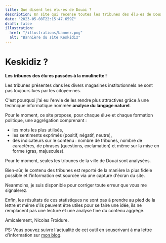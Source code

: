 ```yaml
---
title: Que disent les élu·es de Douai ?
description: Un site qui recense toutes les tribunes des élu·es de Douai et les analyse pour en tirer l'essentiel.
date: "2023-05-08T22:15:47.659Z"
draft: false
illustration:
  href: "/illustrations/banner.png"
  alt: "Bannière du site Keskidiz"
---
```


# Keskidiz ?

**Les tribunes des élu·es passées à la moulinette !**

Les tribunes présentes dans les divers magasines institutionnels ne sont pas toujours lues par les citoyen·nes.

C'est pourquoi j'ai eu l'envie de les rendre plus attractives grâce à une technique informatique nommée **analyse du langage naturel**.

Pour le moment, ce site propose, pour chaque élu·e et chaque formation politique, une aggrégation comprenant :
- les mots les plus utilisés,
- les sentiments exprimés (positif, négatif, neutre),
- des indicateurs sur le contenu : nombre de tribunes, nombre de caractères, de phrases (questions, exclamation) et même sur la mise en forme (gras, majuscules).

Pour le moment, seules les tribunes de la ville de Douai sont analysées.

Bien-sûr, le contenu des tribunes est reporté de la manière la plus fidèle possible et l'information est sourcée via une capture d'écran du site.

Neanmoins, je suis disponible pour corriger toute erreur que vous me signalerez.

Enfin, les résultats de ces statistiques ne sont pas à prendre au pied de la lettre et même s'ils peuvent être utiles pour se faire une idée, ils ne remplacent pas une lecture et une analyse fine du contenu aggrégé.

Amicalement, Nicolas Froidure.

PS: Vous pouvez suivre l'actualité de cet outil en souscrivant à ma lettre d'information sur [mon blog](https://nicolasfroidure.fr).
